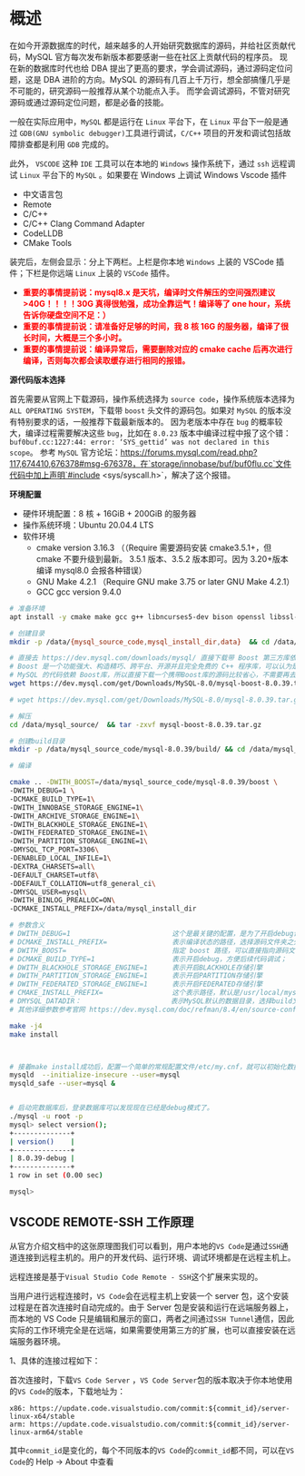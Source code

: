 # 概述

在如今开源数据库的时代，越来越多的人开始研究数据库的源码，并给社区贡献代码，MySQL 官方每次发布新版本都要感谢一些在社区上贡献代码的程序员。
现在新的数据库时代也给 DBA 提出了更高的要求，学会调试源码，通过源码定位问题，这是 DBA 进阶的方向。MySQL 的源码有几百上千万行，想全部搞懂几乎是不可能的，研究源码一般推荐从某个功能点入手。
而学会调试源码，不管对研究源码或通过源码定位问题，都是必备的技能。

一般在实际应用中，`MySQL` 都是运行在 `Linux` 平台下，在 `Linux` 平台下一般是通过 `GDB(GNU symbolic debugger)`工具进行调试，`C/C++` 项目的开发和调试包括故障排查都是利用 `GDB` 完成的。

此外， `VSCODE` 这种 `IDE` 工具可以在本地的 `Windows` 操作系统下，通过 `ssh` 远程调试 `Linux` 平台下的 `MySQL` 。如果要在 Windows 上调试 Windows Vscode 插件

- 中文语言包
- Remote
- C/C++
- C/C++ Clang Command Adapter
- CodeLLDB
- CMake Tools

装完后，左侧会显示：分上下两栏。上栏是你本地 `Windows` 上装的 VSCode 插件；下栏是你远端 `Linux` 上装的 `VSCode` 插件。

- **<span style="color:red">重要的事情提前说：mysql8.x 是天坑，编译时文件解压的空间强烈建议>40G！！！！30G 真得很勉强，成功全靠运气！编译等了 one hour，系统告诉你硬盘空间不足：）</span>**
- **<span style="color:red">重要的事情提前说：请准备好足够的时间，我 8 核 16G 的服务器，编译了很长时间，大概是三个多小时。</span>**
- **<span style="color:red">重要的事情提前说：编译异常后，需要删除对应的 cmake cache 后再次进行编译，否则每次都会读取缓存进行相同的报错。</span>**

**源代码版本选择**

首先需要从官网上下载源码，操作系统选择为 `source code`，操作系统版本选择为 `ALL OPERATING SYSTEM`，下载带 `boost` 头文件的源码包。如果对 `MySQL` 的版本没有特别要求的话，一般推荐下载最新版本的。
因为老版本中存在 `bug` 的概率较大，编译过程需要解决这些 `bug`，比如在 `8.0.23` 版本中编译过程中报了这个错：`buf0buf.cc:1227:44: error: ‘SYS_gettid’ was not declared in this scope`。
参考 `MySQL` 官方论坛：https://forums.mysql.com/read.php?117,674410,676378#msg-676378，在`storage/innobase/buf/buf0flu.cc`文件代码中加上声明`#include <sys/syscall.h>`，解决了这个报错。

**环境配置**

- 硬件环境配置：8 核 + 16GiB + 200GiB 的服务器
- 操作系统环境：Ubuntu 20.04.4 LTS
- 软件环境
  - cmake version 3.16.3 （（Require 需要源码安装 cmake3.5.1+，但 cmake 不要升级到最新。 3.5.1 版本、3.5.2 版本即可。因为 3.20+版本编译 mysql8.0 会报各种错误）
  - GNU Make 4.2.1 （Require GNU make 3.75 or later GNU Make 4.2.1）
  - GCC gcc version 9.4.0

```bash
# 准备环境
apt install -y cmake make gcc g++ libncurses5-dev bison openssl libssl-dev git autoconf automake libtool  unzip build-essential perl pkg-config

# 创建目录
mkdir -p /data/{mysql_source_code,mysql_install_dir,data}  && cd /data/mysql_source_code

# 直接去 https://dev.mysql.com/downloads/mysql/ 直接下载带 Boost 第三方库依赖的源码。
# Boost 是一个功能强大、构造精巧、跨平台、开源并且完全免费的 C++ 程序库，可以认为是半个C++标准库。
# MySQL 的代码依赖 Boost库，所以直接下载一个携带Boost库的源码比较省心，不需要再去下载对应的Boost库。
wget https://dev.mysql.com/get/Downloads/MySQL-8.0/mysql-boost-8.0.39.tar.gz -P  /data/mysql_source_code

# wget https://dev.mysql.com/get/Downloads/MySQL-8.0/mysql-8.0.39.tar.gz

# 解压
cd /data/mysql_source/  && tar -zxvf mysql-boost-8.0.39.tar.gz

# 创建build目录
mkdir -p /data/mysql_source_code/mysql-8.0.39/build/ && cd /data/mysql_source_code/mysql-8.0.39/build/

# 编译

cmake .. -DWITH_BOOST=/data/mysql_source_code/mysql-8.0.39/boost \
-DWITH_DEBUG=1 \
-DCMAKE_BUILD_TYPE=1\
-DWITH_INNOBASE_STORAGE_ENGINE=1\
-DWITH_ARCHIVE_STORAGE_ENGINE=1\
-DWITH_BLACKHOLE_STORAGE_ENGINE=1\
-DWITH_FEDERATED_STORAGE_ENGINE=1\
-DWITH_PARTITION_STORAGE_ENGINE=1\
-DMYSQL_TCP_PORT=3306\
-DENABLED_LOCAL_INFILE=1\
-DEXTRA_CHARSETS=all\
-DEFAULT_CHARSET=utf8\
-DDEFAULT_COLLATION=utf8_general_ci\
-DMYSQL_USER=mysql\
-DWITH_BINLOG_PREALLOC=ON\
-DCMAKE_INSTALL_PREFIX=/data/mysql_install_dir

# 参数含义
# DWITH_DEBUG=1                         这个是最关键的配置，是为了开启debug调试模式;
# DCMAKE_INSTALL_PREFIX=                表示编译状态的路径，选择源码文件夹之外的一个自建的build文件夹;
# DWITH_BOOST=                          指定 boost 路径，可以直接指向源码文件夹下的boost文件夹；
# DCMAKE_BUILD_TYPE=1                   表示开启debug，方便后续代码调试；
# DWITH_BLACKHOLE_STORAGE_ENGINE=1      表示开启BLACKHOLE存储引擎
# DWITH_PARTITION_STORAGE_ENGINE=1      表示开启PARTITION存储引擎
# DWITH_FEDERATED_STORAGE_ENGINE=1      表示开启FEDERATED存储引擎
# CMAKE_INSTALL_PREFIX=                 这个表示路径，默认是/usr/local/mysql，是各种配置的路径前缀PREFIX
# DMYSQL_DATADIR：                      表示MySQL默认的数据目录，选择build文件夹下的data文件
# 其他详细参数参考官网 https://dev.mysql.com/doc/refman/8.4/en/source-configuration-options.html

make -j4
make install



# 接着make install成功后，配置一个简单的常规配置文件/etc/my.cnf，就可以初始化数据库并启动数据库了。
mysqld  --initialize-insecure --user=mysql
mysqld_safe --user=mysql &


# 启动完数据库后，登录数据库可以发现现在已经是debug模式了。
./mysql -u root -p
mysql> select version();
+--------------+
| version()    |
+--------------+
| 8.0.39-debug |
+--------------+
1 row in set (0.00 sec)

mysql>

```

## VSCODE REMOTE-SSH 工作原理

从官方介绍文档中的这张原理图我们可以看到，用户本地的`VS Code`是通过`SSH`通道连接到远程主机的。用户的开发代码、运行环境、调试环境都是在远程主机上。

远程连接是基于`Visual Studio Code Remote - SSH`这个扩展来实现的。

当用户进行远程连接时，`VS Code`会在远程主机上安装一个 server 包，这个安装过程是在首次连接时自动完成的。由于 Server 包是安装和运行在远端服务器上，而本地的 VS Code 只是编辑和展示的窗口，两者之间通过`SSH Tunnel`通信，因此实际的工作环境完全是在远端，如果需要使用第三方的扩展，也可以直接安装在远端服务器环境。

1、具体的连接过程如下：

首次连接时，下载`VS Code Server` ，`VS Code Server`包的版本取决于你本地使用的`VS Code`的版本，下载地址为：

```
x86: https://update.code.visualstudio.com/commit:${commit_id}/server-linux-x64/stable
arm: https://update.code.visualstudio.com/commit:${commit_id}/server-linux-arm64/stable
```

其中`commit_id`是变化的，每个不同版本的`VS Code`的`commit_id`都不同，可以在`VS Code`的 Help -> About 中查看
